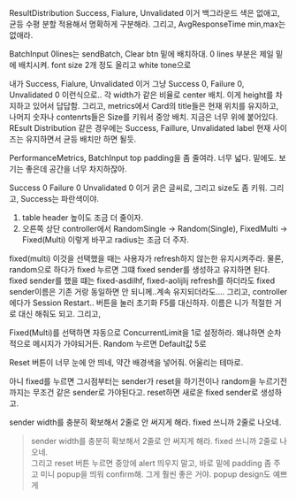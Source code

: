 ResultDistribution
Success, Fialure, Unvalidated 이거 백그라운드 색은 없애고, 균등 수평 분할 적용해서 명확하게 구분해라.
그리고, AvgResponseTime min,max는 없애라.

BatchInput 0lines는 sendBatch, Clear btn 밑에 배치하대. 0 lines 부분은 제일 밑에 배치시켜. font size 2개 정도 올리고 white tone으로


내가 Success, Fialure, Unvalidated 이거 그냥 Success 0, Failure 0, Unvalidated 0 이런식으로.. 각 width가 같은 비율로 center 배치. 이게 height를 차지하고 있어서 답답함.
그리고, metrics에서 Card의 title들은 현재 위치를 유지하고, 나머지 숫자나 contenrts들은 Size를 키워서 중앙 배치. 지금은 너무 위에 붙어있다. 
REsult Distribution 같은 경우에는 Success, Faillure, Unvalidated label 현재 사이즈는 유지하면서 균등 배치만 하면 될듯.

PerformanceMetrics, BatchInput top padding을 좀 줄여라. 너무 넓다. 밑에도. 보기는 좋은데 공간을 너무 차지하잖아.

Success 0
Failure 0
Unvalidated 0
이거 굵은 글씨로, 그리고 size도 좀 키워. 그리고, Success는 파란색이야.

1. table header 높이도 조금 더 줄이자.
2. 오른쪽 상단 controller에서 RandomSingle -> Random(Single), FixedMulti -> Fixed(Multi) 이렇게 바꾸고 radius는 조금 더 주자.


fixed(multi) 이것을 선택했을 때는 사용자가 refresh하지 않는한 유지시켜주라. 물론, random으로 하다가 fixed 누르면 그떄 fixed sender를 생성하고 유지하면 된다.
fixed sender를 했을 떄는 fixed-asdilhf, fixed-aolijlij refresh를 하더라도 fixed sender이름은 기존 거랑 동일하면 안 되니께..계속 유지되더라도....
그리고, controller에다가 Session Restart.. 버튼을 눌러 초기화 F5를 대신하자. 이름은 니가 적절한 거로 대신 해줘도 되고.
그리고, 

Fixed(Multi)를 선택하면 자동으로 ConcurrentLimit을 1로 설정하라. 왜냐하면 순차적으로 메시지가 가야되거든.
Random 누르면 Default값 5로

Reset 버튼이 너무 눈에 안 띄네, 약간 배경색을 넣어줘. 어울리는 테마로.

아니 fixed를 누르면 그시점부터는 sender가 reset을 하기전이나 random을 누르기전까지는 무조건 같은 sender로 가야된다고. 
reset하면 새로운 fixed sender로 생성하고. 

sender width를 충분히 확보해서 2줄로 안 써지게 해라. fixed 쓰니까 2줄로 나오네.
> sender width를 충분히 확보해서 2줄로 안 써지게 해라. fixed 쓰니까 2줄로 나오네.\
  그리고 reset 버튼 누르면 중앙에 alert 띄우지 말고, 바로 밑에 padding 좀 주고 미니 popup을 띄워 confirm해. 그게 훨씬 좋은 거야. popup design도 예쁘게

  